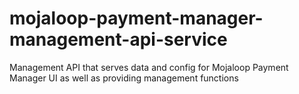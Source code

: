 # mojaloop-payment-manager-management-api-service
Management API that serves data and config for Mojaloop Payment Manager UI as well as providing management functions
